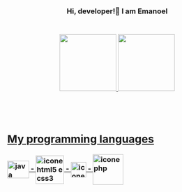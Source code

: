 <h3 align="center">Hi, developer!👋 I am Emanoel<h3>

<br>
<div align="center">
   <a href="https://github.com/emanoelferreirals">
   <img height="130em" src="https://github-readme-stats.vercel.app/api?username=emanoelferreirals&show_icons=true&theme=chartreuse-dark&include_all_commits=true&count_private=true"/>
   <img height="130em" src="https://github-readme-stats.vercel.app/api/top-langs/?username=emanoelferreirals&layout=compact&langs_count=7&theme=highcontrast"/>
</div> 

<br><br>
<div>
  <h2>My programming languages</h2>
    <img align="center" alt="java" height="40" width="50"src="https://cdn-icons-png.flaticon.com/512/226/226777.png"/>
         -
    <img align="center" src="https://upload.wikimedia.org/wikipedia/commons/thumb/1/10/CSS3_and_HTML5_logos_and_wordmarks.svg/791px-CSS3_and_HTML5_logos_and_wordmarks.svg.png" alt="icone html5 e css3" heigth="33" width="65">
         -
     <img align="center" src="https://cdn-icons-png.flaticon.com/512/5968/5968292.png" alt="icone javaScript" heigth="17" width="35">
        -
      <img align="center" src="https://www.svgrepo.com/show/303208/php-1-logo.svg" alt="icone php" height="70">
  </div>
     
<!--
**emanoelflsdev/emanoelflsdev** is a ✨ _special_ ✨ repository because its `README.md` (this file) appears on your GitHub profile.

Here are some ideas to get you started:

- 🔭 I’m currently working on ...
- 🌱 I’m currently learning ...
- 👯 I’m looking to collaborate on ...
- 🤔 I’m looking for help with ...
- 💬 Ask me about ...
- 📫 How to reach me: ...
- 😄 Pronouns: ...
- ⚡ Fun fact: ...
-->
